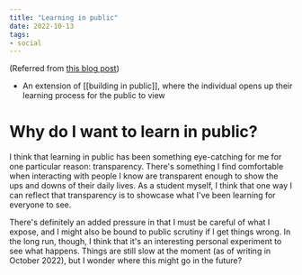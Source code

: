 ```yaml
---
title: "Learning in public"
date: 2022-10-13
tags:
- social
---
```


(Referred from [this blog post](https://medium.com/my-learning-journal/why-you-should-learn-in-public-4fd3a6239549))
- An extension of [[building in public]], where the individual opens up their learning process for the public to view

# Why do I want to learn in public?

I think that learning in public has been something eye-catching for me for one particular reason: transparency. There's something I find comfortable when interacting with people I know are transparent enough to show the ups and downs of their daily lives. As a student myself, I think that one way I can reflect that transparency is to showcase what I've been learning for everyone to see.

There's definitely an added pressure in that I must be careful of what I expose, and I might also be bound to public scrutiny if I get things wrong. In the long run, though, I think that it's an interesting personal experiment to see what happens. Things are still slow at the moment (as of writing in October 2022), but I wonder where this might go in the future?